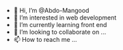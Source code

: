 - 👋 Hi, I’m @Abdo-Mangood
- 👀 I’m interested in web development
- 🌱 I’m currently learning front end
- 💞️ I’m looking to collaborate on ...
- 📫 How to reach me ...

<!---
Abdo-Mangood/Abdo-Mangood is a ✨ special ✨ repository because its `README.md` (this file) appears on your GitHub profile.
You can click the Preview link to take a look at your changes.
--->

